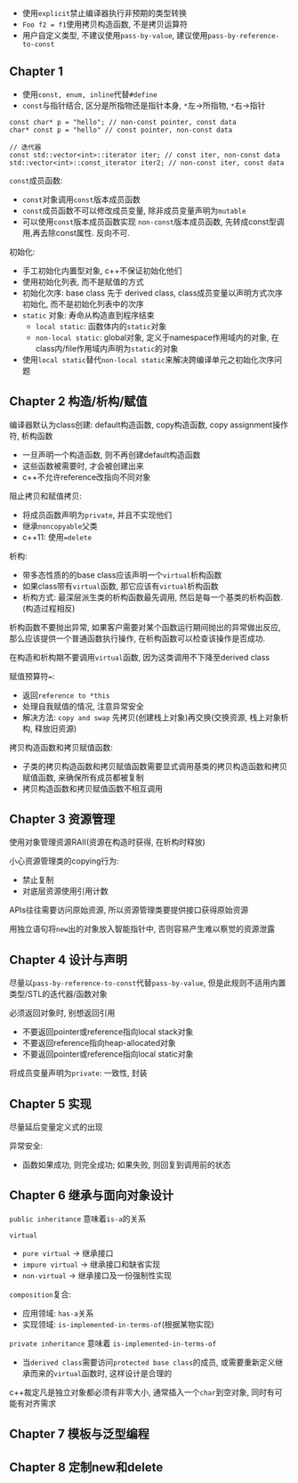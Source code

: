 - 使用`explicit`禁止编译器执行非预期的类型转换
- `Foo f2 = f1`使用拷贝构造函数, 不是拷贝运算符
- 用户自定义类型, 不建议使用`pass-by-value`, 建议使用`pass-by-reference-to-const`

## Chapter 1 
- 使用`const, enum, inline`代替`#define`
- `const`与指针结合, 区分是所指物还是指针本身, `*`左->所指物, `*`右->指针

```
const char* p = "hello"; // non-const pointer, const data
char* const p = "hello" // const pointer, non-const data

// 迭代器
const std::vector<int>::iterator iter; // const iter, non-const data
std::vector<int>::const_iterator iter2; // non-const iter, const data
```
`const`成员函数:
- `const`对象调用`const`版本成员函数
- `const`成员函数不可以修改成员变量, 除非成员变量声明为`mutable`
- 可以使用`const`版本成员函数实现 `non-const`版本成员函数, 先转成const型调用,再去除const属性. 反向不可.

初始化: 
- 手工初始化内置型对象, c++不保证初始化他们
- 使用初始化列表, 而不是赋值的方式
- 初始化次序: base class 先于 derived class, class成员变量以声明方式次序初始化, 而不是初始化列表中的次序
- `static` 对象: 寿命从构造直到程序结束
    - `local static`: 函数体内的`static`对象
    - `non-local static`: global对象, 定义于namespace作用域内的对象, 在class内/file作用域内声明为`static`的对象 
- 使用`local static`替代`non-local static`来解决跨编译单元之初始化次序问题

## Chapter 2 构造/析构/赋值
编译器默认为class创建: default构造函数, copy构造函数, copy assignment操作符, 析构函数
- 一旦声明一个构造函数, 则不再创建default构造函数
- 这些函数被需要时, 才会被创建出来
- c++不允许reference改指向不同对象

阻止拷贝和赋值拷贝:
- 将成员函数声明为`private`, 并且不实现他们
- 继承`noncopyable`父类
- c++11: 使用`=delete`

析构:
- 带多态性质的的base class应该声明一个`virtual`析构函数
- 如果class带有`virtual`函数, 那它应该有`virtual`析构函数
- 析构方式: 最深层派生类的析构函数最先调用, 然后是每一个基类的析构函数. (构造过程相反)

析构函数不要抛出异常, 如果客户需要对某个函数运行期间抛出的异常做出反应, 那么应该提供一个普通函数执行操作, 在析构函数可以检查该操作是否成功.

在构造和析构期不要调用`virtual`函数, 因为这类调用不下降至derived class

赋值预算符`=`:
- 返回`reference to *this`
- 处理自我赋值的情况, 注意异常安全
- 解决方法: `copy and swap` 先拷贝(创建栈上对象)再交换(交换资源, 栈上对象析构, 释放旧资源)

拷贝构造函数和拷贝赋值函数:
- 子类的拷贝构造函数和拷贝赋值函数需要显式调用基类的拷贝构造函数和拷贝赋值函数, 来确保所有成员都被复制
- 拷贝构造函数和拷贝赋值函数不相互调用

## Chapter 3 资源管理
使用对象管理资源RAII(资源在构造时获得, 在析构时释放)

小心资源管理类的copying行为:
- 禁止复制
- 对底层资源使用引用计数

APIs往往需要访问原始资源, 所以资源管理类要提供接口获得原始资源

用独立语句将`new`出的对象放入智能指针中, 否则容易产生难以察觉的资源泄露

## Chapter 4 设计与声明
尽量以`pass-by-reference-to-const`代替`pass-by-value`, 但是此规则不适用内置类型/STL的迭代器/函数对象

必须返回对象时, 别想返回引用
- 不要返回pointer或reference指向local stack对象
- 不要返回reference指向heap-allocated对象
- 不要返回pointer或reference指向local static对象

将成员变量声明为`private`: 一致性, 封装

## Chapter 5 实现
尽量延后变量定义式的出现

异常安全:
- 函数如果成功, 则完全成功; 如果失败, 则回复到调用前的状态

## Chapter 6 继承与面向对象设计
`public inheritance` 意味着`is-a`的关系

`virtual`
- `pure virtual` -> 继承接口
- `impure virtual` -> 继承接口和缺省实现
- `non-virtual` -> 继承接口及一份强制性实现

`composition`复合:
- 应用领域: `has-a`关系
- 实现领域: `is-implemented-in-terms-of`(根据某物实现)

`private inheritance` 意味着 `is-implemented-in-terms-of`
- 当`derived class`需要访问`protected base class`的成员, 或需要重新定义继承而来的`virtual`函数时, 这样设计是合理的

c++裁定凡是独立对象都必须有非零大小, 通常插入一个`char`到空对象, 同时有可能有对齐需求

## Chapter 7 模板与泛型编程

## Chapter 8 定制new和delete

